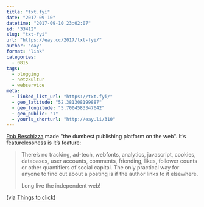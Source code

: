 ```yaml
---
title: "txt.fyi"
date: "2017-09-10"
datetime: "2017-09-10 23:02:07"
id: "33412"
slug: "txt-fyi"
url: "https://eay.cc/2017/txt-fyi/"
author: "eay"
format: "link"
categories:
  - 0815
tags:
  - blogging
  - netzkultur
  - webservice
meta:
  - linked_list_url: "https://txt.fyi/"
  - geo_latitude: "52.381308199887"
  - geo_longitude: "5.7004583347642"
  - geo_public: "1"
  - yourls_shorturl: "http://eay.li/310"
---
```


[Rob Beschizza](http://beschizza.com/) made "the dumbest publishing platform on the web". It’s featurelessness is it’s feature:

> There’s no tracking, ad-tech, webfonts, analytics, javascript, cookies, databases, user accounts, comments, friending, likes, follower counts or other quantifiers of social capital. The only practical way for anyone to find out about a posting is if the author links to it elsewhere.
> 
> Long live the independent web!

(via [Things to click](http://thingstoclick.com/textfyi))
